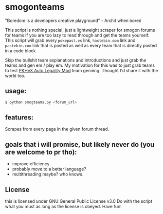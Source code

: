 # smogonteams

"Boredom is a developers creative playground" - Archit when bored

This script is nothing special, just a lightweight scraper for smogon forums for teams if you are too lazy to read through and get the teams yourself. This script will grab every `pokepast.es` link, `hastebin.com` link and `pastebin.com` link that is posted as well as every team that is directly posted in a code block

Skip the bullshit team explanations and introductions and just grab the teams and gen em / play em. My motivation for this was to just grab teams to test [PKHeX Auto Legality Mod](https://github.com/architdate/PKHeX-Plugins) team genning. Thought I'd share it with the world too.

## usage:

```bash
$ python smogteams.py <forum_url>
```

## features:

Scrapes from every page in the given forum thread. 

## goals that i will promise, but likely never do (you are welcome to pr tho):

- improve efficiency
- probably move to a better language?
- multithreading maybe? who knows.

## License

this is licensed under GNU General Public License v3.0
Do with the script what you must as long as the license is obeyed. Have fun!
